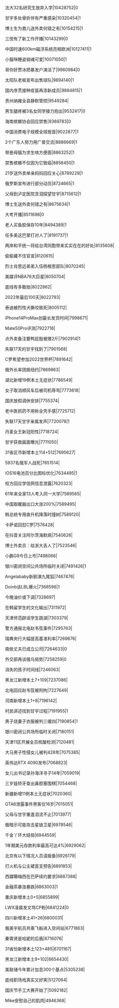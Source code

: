 法大32名研究生放弃入学|10428752|0

甘宇多处骨折伴有严重感染|10320454|1

博士生为救儿送外卖何错之有|10154215|1

三悦有了新工作开播|10143299|0

中国时速600km磁浮系统亮相欧洲|10127411|1

小猫咪睡姿销魂可爱|10071050|1

哥你好贾冰把暴发户演活了|9960984|0

太阳队老板宣布出售球队|9894140|1

国内序贯接种疫苗再添新成员|9884815|1

贵州纳雍全县静默管控|9549284|

男生腿疼被3名女同学接力抱出|9532417|0

海南槟榔协会回应禁售|9369783|0

中国消费电子规模全球居首|9022877|1

2个广东人努力用广普交流|8886669|1

带崽母猫为求生啃方便面|8863252|1

禁售槟榔不仅因为它致癌|8856450|1

21岁送外卖单亲妈妈回应关心|8789229|1

俄罗斯宣布进行部分动员|8724665|1

父母到泸定医院含泪探望甘宇|8715612|1

博士生送外卖何错之有|8675634|1

大考开播|8511698|0

老人买鱼胶保存10年|8494389|1

任多美这巴掌打对人了|8191737|1

两岸和平统一将给台湾同胞带来实实在在的好处|8135608|

偷偷藏不住官宣|8120615|

烈士肖思远弟弟入伍杨根思部队|8070245|

美媒评NBA76大巨星|8050704|

底线有多敢拍|8022862|

2022年最后100天|8022793|

泰迪被烈性犬撕咬致死|8005112|

iPhone14ProMax创最长发货时间|7998671|

Mate50Pro评测|7922716|

点外卖备注要鸭屁股被赠2斤|7902914|1

失联17天的甘宇找到了|7901568|

C罗希望参加2022世界杯|7891642|

俄外长率团抵纽约|7869863|

湖北新增19例本土无症状|7786549|

女子取消顺风车后被司机辱骂|7773618|

国庆放假调休安排|7755374|

老中医抓药不用称全凭手感|7725712|

失联17天甘宇亲属发声|7720078|1

丹麦女王新冠阳性|7718724|

甘宇获救画面曝光|7711050|

31省区市新增本土114+512|7695627|

5937名俄军人战死|7651514|

iOS16电池百分比图标优化|7634495|1

校方回应学信网信息泄露|7620323|

61年来全家13人考入同一大学|7589565|

中国取暖器出口大涨200%|7589495|

韩总统专用直升机降落时撞树|7589120|

卡萨诺回怼C罗|7576428|

在抖音关注阿尔茨海默病|7540626|

博士外卖员：给浙大丢人了|7523546|

小鹏G9今日上市|7498066|

银川密闭空间公共场所临时关闭|7491426|1

Angelababy新剧演九尾狐|7467476|

Doinb谈LBL爆火|7368596|1

今晚油价或下调|7328697|

在韩留学生的文化输出|7311972|

天津师范辟谣学生跳湖|7303379|

警方通报北电赵韦弦事件|7295763|

瑞典央行大幅提高基准利率|7269676|

南依丈夫已成立公司|7264633|0

外交部再谈俄乌局势|7258259|0

消失的孩子时间线|7246063|

黑龙江新增本土7+109|7237086|

北电回应赵韦弦被刑拘|7227649|

河南新增本土1+8|7196142|

村民讲述找到甘宇过程|7191955|1

男子烧妻子衣服被判三缓四|7190854|1

银川密闭公共场所临时关闭|7180151|

天津11区开展全员核酸检测|7120481|

大马男子性侵女儿被判428年|7075385|

英伟达RTX 4090发布|7068823|

女儿出书记录孙海洋寻子14年|7059019|

三岁娃矫牙查出鼻腔塞围棋|7054468|

新疆新增11例本土无症状|7020360|

GTA6泄露事件黑客仅16岁|7015051|

父母与甘宇重逢泪流不止|7013977|

俄暗示可能攻击星链卫星|6978546|

千金丫环大结局|6944559|

1年期美元存款利率最高可达4%|6929062|

北京有以下情况人员请报备|6926179|

打火机与公主裙首支预告|6891853|

西媒曝梅西在巴萨续约要求|6887388|

金融茶暴涨暴跌|6863003|1

重庆新增本土0+5|6855899|

LWX凌晨发文骂CP粉|6841224|0

四川新增本土41+26|6800031|

俄美宇航员共乘飞船进入空间站|6771863|

秦霄贤是哈妮的后盾|6716076|

31省份新增本土123+485|6701167|

黑龙江新增本土9+102|6654430|

美联储今年累计加息300个基点|5305238|

底线职场戏真实又好笑|5127064|

国庆节手工大赛开始了|5092182|

Mike安慰自己的肌肉|4946368|

